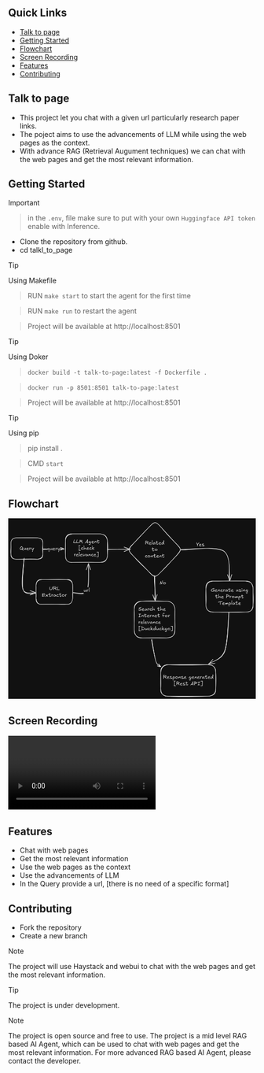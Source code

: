 ## Quick Links
* [ Talk to page](#talk-to-page)
* [Getting Started](#getting-started)
* [Flowchart](#flowchart)
* [Screen Recording](#screen-recording)
* [Features](#features)
* [Contributing](#contributing)

## Talk to page

- This project let you chat with a given url particularly research paper links. 
- The poject aims to use the advancements of LLM while using the web pages as the context.
- With advance RAG (Retrieval Augument techniques) we can chat with the web pages and get the most relevant information. 

## Getting Started

> [!IMPORTANT]

> in the `.env`, file make sure to put with your own `Huggingface API token` enable with Inference.

- Clone the repository from github.
- cd talkl_to_page

> [!TIP] 
> Using Makefile

> RUN `make start` to start the agent for the first time

> RUN `make run` to restart the agent

> Project will be available at http://localhost:8501


> [!TIP] 
> Using Doker

> `docker build -t talk-to-page:latest -f Dockerfile .`

> `docker run -p 8501:8501 talk-to-page:latest`

> Project will be available at http://localhost:8501

> [!TIP]
> Using pip

> pip install .

> CMD `start`

> Project will be available at http://localhost:8501

## Flowchart
![flowchart](media/flowchart.png)

## Screen Recording
<video controls src="media/record_talk_to_url.mp4" title="Title"></video>

## Features
- Chat with web pages
- Get the most relevant information
- Use the web pages as the context
- Use the advancements of LLM
- In the Query provide a url, [there is no need of a specific format]

## Contributing

- Fork the repository
- Create a new branch

> [!NOTE]
> The project will use Haystack and webui to chat with the web pages and get the most relevant information.

> [!TIP]
> The project is under development.

> [!NOTE]
> The project is open source and free to use.
> The project is a mid level RAG based AI Agent, which can be used to chat with web pages and get the most relevant information.
> For more advanced RAG based AI Agent, please contact the developer.
